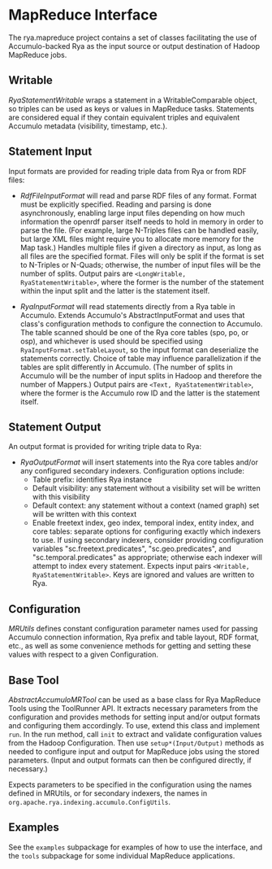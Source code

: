 <!--

[comment]: # Licensed to the Apache Software Foundation (ASF) under one
[comment]: # or more contributor license agreements.  See the NOTICE file
[comment]: # distributed with this work for additional information
[comment]: # regarding copyright ownership.  The ASF licenses this file
[comment]: # to you under the Apache License, Version 2.0 (the
[comment]: # "License"); you may not use this file except in compliance
[comment]: # with the License.  You may obtain a copy of the License at
[comment]: #
[comment]: #   http://www.apache.org/licenses/LICENSE-2.0
[comment]: #
[comment]: # Unless required by applicable law or agreed to in writing,
[comment]: # software distributed under the License is distributed on an
[comment]: # "AS IS" BASIS, WITHOUT WARRANTIES OR CONDITIONS OF ANY
[comment]: # KIND, either express or implied.  See the License for the
[comment]: # specific language governing permissions and limitations
[comment]: # under the License.

-->
# MapReduce Interface

The rya.mapreduce project contains a set of classes facilitating the use of
Accumulo-backed Rya as the input source or output destination of Hadoop
MapReduce jobs.

## Writable

*RyaStatementWritable* wraps a statement in a WritableComparable object, so
triples can be used as keys or values in MapReduce tasks. Statements are
considered equal if they contain equivalent triples and equivalent Accumulo
metadata (visibility, timestamp, etc.).

## Statement Input

Input formats are provided for reading triple data from Rya or from RDF files:

- *RdfFileInputFormat* will read and parse RDF files of any format. Format must
  be explicitly specified. Reading and parsing is done asynchronously, enabling
  large input files depending on how much information the openrdf parser itself
  needs to hold in memory in order to parse the file. (For example, large
  N-Triples files can be handled easily, but large XML files might require you
  to allocate more memory for the Map task.) Handles multiple files if given a
  directory as input, as long as all files are the specified format. Files will
  only be split if the format is set to N-Triples or N-Quads; otherwise, the
  number of input files will be the number of splits. Output pairs are
  `<LongWritable, RyaStatementWritable>`, where the former is the number of the
  statement within the input split and the latter is the statement itself.

- *RyaInputFormat* will read statements directly from a Rya table in Accumulo.
  Extends Accumulo's AbstractInputFormat and uses that class's configuration
  methods to configure the connection to Accumulo. The table scanned should be
  one of the Rya core tables (spo, po, or osp), and whichever is used should be
  specified using `RyaInputFormat.setTableLayout`, so the input format can
  deserialize the statements correctly. Choice of table may influence
  parallelization if the tables are split differently in Accumulo. (The number
  of splits in Accumulo will be the number of input splits in Hadoop and
  therefore the number of Mappers.) Output pairs are
  `<Text, RyaStatementWritable>`, where the former is the Accumulo row ID and
  the latter is the statement itself.

## Statement Output

An output format is provided for writing triple data to Rya:

- *RyaOutputFormat* will insert statements into the Rya core tables and/or any
  configured secondary indexers. Configuration options include:
    * Table prefix: identifies Rya instance
    * Default visibility: any statement without a visibility set will be written
      with this visibility
    * Default context: any statement without a context (named graph) set will be
      written with this context
    * Enable freetext index, geo index, temporal index, entity index, and core
      tables: separate options for configuring exactly which indexers to use.
      If using secondary indexers, consider providing configuration variables
      "sc.freetext.predicates", "sc.geo.predicates", and "sc.temporal.predicates"
      as appropriate; otherwise each indexer will attempt to index every
      statement.
  Expects input pairs `<Writable, RyaStatementWritable>`. Keys are ignored and
  values are written to Rya.

## Configuration

*MRUtils* defines constant configuration parameter names used for passing
Accumulo connection information, Rya prefix and table layout, RDF format,
etc., as well as some convenience methods for getting and setting these
values with respect to a given Configuration.

## Base Tool

*AbstractAccumuloMRTool* can be used as a base class for Rya MapReduce Tools
using the ToolRunner API. It extracts necessary parameters from the
configuration and provides methods for setting input and/or output formats and
configuring them accordingly. To use, extend this class and implement `run`.
In the run method, call `init` to extract and validate configuration values from
the Hadoop Configuration. Then use `setup*(Input/Output)` methods as needed to
configure input and output for MapReduce jobs using the stored parameters.
(Input and output formats can then be configured directly, if necessary.)

Expects parameters to be specified in the configuration using the names defined
in MRUtils, or for secondary indexers, the names in
`org.apache.rya.indexing.accumulo.ConfigUtils`.

## Examples

See the `examples` subpackage for examples of how to use the interface, and the
`tools` subpackage for some individual MapReduce applications.
